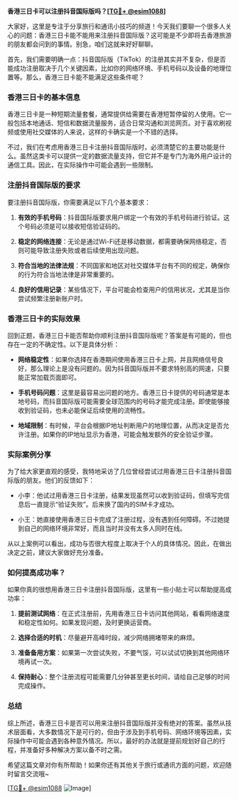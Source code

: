 **香港三日卡可以注册抖音国际版吗？[[TG💪+ @esim1088](https://t.me/s/esim1088)]**

大家好，这里是专注于分享旅行和通讯小技巧的频道！今天我们要聊一个很多人关心的问题：香港三日卡能不能用来注册抖音国际版？这可能是不少即将去香港旅游的朋友都会问到的事情。别急，咱们这就来好好聊聊。

首先，我们需要明确一点：抖音国际版（TikTok）的注册其实并不复杂，但是否能成功注册取决于几个关键因素，比如你的网络环境、手机号码以及设备的地理位置等。那么，香港三日卡能不能满足这些条件呢？

### 香港三日卡的基本信息

香港三日卡是一种短期流量套餐，通常提供给需要在香港短暂停留的人使用。它一般包括本地通话、短信和数据流量服务，适合日常沟通和浏览网页。对于喜欢刷视频或使用社交媒体的人来说，这样的卡确实是一个不错的选择。

不过，我们在考虑用香港三日卡注册抖音国际版时，必须清楚它的主要功能是什么。虽然这类卡可以提供一定的数据流量支持，但它并不是专门为海外用户设计的通信工具。因此，在实际操作中可能会遇到一些限制。

### 注册抖音国际版的要求

要注册抖音国际版，你需要满足以下几个基本要求：

1. **有效的手机号码**：抖音国际版要求用户绑定一个有效的手机号码进行验证。这个号码必须是可以接收短信验证码的。
   
2. **稳定的网络连接**：无论是通过Wi-Fi还是移动数据，都需要确保网络稳定，否则可能导致注册失败或者后续使用出现问题。

3. **符合当地的法律法规**：不同国家和地区对社交媒体平台有不同的规定，确保你的行为符合当地法律是非常重要的。

4. **良好的信用记录**：某些情况下，平台可能会检查用户的信用状况，尤其是当你尝试频繁注册新账户时。

### 香港三日卡的实际效果

回到正题，香港三日卡能否帮助你顺利注册抖音国际版呢？答案是有可能的，但也存在一定的不确定性。以下是具体分析：

- **网络稳定性**：如果你选择在香港期间使用香港三日卡上网，并且网络信号良好，那么理论上是没有问题的。因为抖音国际版并不要求特别高的网速，只要能正常加载页面即可。

- **手机号码问题**：这里是最容易出问题的地方。香港三日卡提供的号码通常是本地号码，而抖音国际版可能需要全球范围内的号码才能完成注册。即使能够接收到验证码，也未必能保证后续使用的流畅性。

- **地域限制**：有时候，平台会根据IP地址判断用户的地理位置，从而决定是否允许注册。如果你的IP地址显示为香港，可能会触发额外的安全验证步骤。

### 实际案例分享

为了给大家更直观的感受，我特地采访了几位曾经尝试过用香港三日卡注册抖音国际版的朋友。他们的反馈如下：

- 小李：他试过用香港三日卡注册，结果发现虽然可以收到验证码，但填写完信息后一直提示“验证失败”。后来换了国内的SIM卡才成功。
  
- 小王：她直接使用香港三日卡完成了注册过程，没有遇到任何障碍。不过她提到自己的网络环境非常好，而且当时并没有太多人同时在线。

从以上案例可以看出，成功与否很大程度上取决于个人的具体情况。因此，在做出决定之前，建议大家做好充分准备。

### 如何提高成功率？

如果你真的很想用香港三日卡注册抖音国际版，这里有一些小贴士可以帮助提高成功率：

1. **提前测试网络**：在正式注册前，先用香港三日卡访问其他网站，看看网络速度和稳定性如何。如果发现问题，及时更换运营商。

2. **选择合适的时机**：尽量避开高峰时段，减少网络拥堵带来的麻烦。

3. **准备备用方案**：如果第一次尝试失败，不要气馁，可以试试切换到其他网络环境再试一次。

4. **保持耐心**：整个注册流程可能需要几分钟甚至更长时间，请给自己足够的时间完成操作。

### 总结

综上所述，香港三日卡是否可以用来注册抖音国际版并没有绝对的答案。虽然从技术层面看，大多数情况下是可行的，但由于涉及到手机号码、网络环境等因素，实际操作中可能会遇到各种意外情况。所以，最好的办法就是提前规划好自己的行程，并准备好多种解决方案以备不时之需。

希望这篇文章对你有所帮助！如果你还有其他关于旅行或通讯方面的问题，欢迎随时留言交流哦~

[[TG💪+ @esim1088](https://t.me/s/esim1088) ![Image](https://i.postimg.cc/4NQfJmqS/Snipaste-2025-05-13-00-14-12.png)]